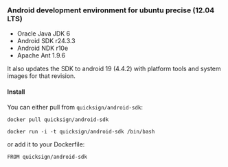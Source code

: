 ### Android development environment for ubuntu precise (12.04 LTS)

* Oracle Java JDK 6
* Android SDK r24.3.3
* Android NDK r10e
* Apache Ant 1.9.6

It also updates the SDK to android 19 (4.4.2) with platform tools and system images for that revision.

#### Install

You can either pull from `quicksign/android-sdk`:

```
docker pull quicksign/android-sdk
```

```
docker run -i -t quicksign/android-sdk /bin/bash
```

or add it to your Dockerfile:

```
FROM quicksign/android-sdk
```

